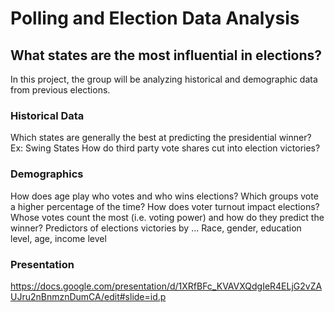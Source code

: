 # Polling and Election Data Analysis

## What states are the most influential in elections?

In this project, the group will be analyzing historical and demographic data from previous elections. 



### Historical Data
Which states are generally the best at predicting the presidential winner?
Ex: Swing States
How do third party vote shares cut into election victories?

### Demographics 
How does age play who votes and who wins elections?
Which groups vote a higher percentage of the time?
How does voter turnout impact elections?
Whose votes count the most (i.e. voting power) and how do they predict the winner?
Predictors of elections victories by ...
Race, gender, education level, age, income level


### Presentation

https://docs.google.com/presentation/d/1XRfBFc_KVAVXQdgIeR4ELjG2vZAUJru2nBnmznDumCA/edit#slide=id.p


